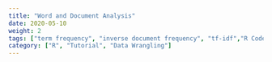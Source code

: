 ```yaml
---
title: "Word and Document Analysis"
date: 2020-05-10
weight: 2
tags: ["term frequency", "inverse document frequency", "tf-idf","R Code"]
category: ["R", "Tutorial", "Data Wrangling"]
---
```





